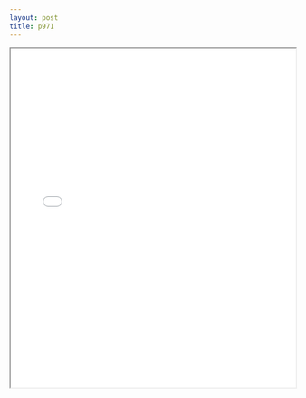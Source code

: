 ```yaml
---
layout: post
title: p971
---
```


<div class="pdf-container">
<iframe src="/ea/assets/pdfs/pub.n.ins/p971.pdf" height="600" width="100%" allowFullScreen="true"></iframe>
</div>

